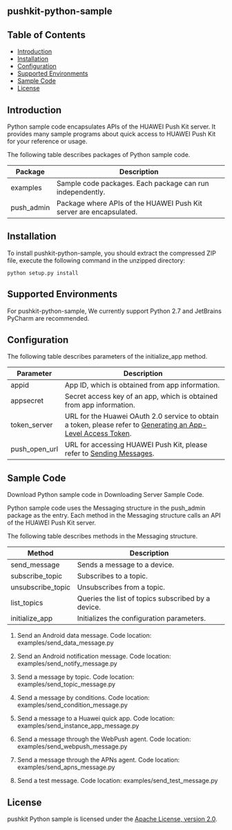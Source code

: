 ## pushkit-python-sample


## Table of Contents

 * [Introduction](#introduction)
 * [Installation](#installation)
 * [Configuration ](#configuration )
 * [Supported Environments](#supported-environments)
 * [Sample Code](#sample-code)
 * [License](#license)
 
 
## Introduction

Python sample code encapsulates APIs of the HUAWEI Push Kit server. It provides many sample programs about quick access to HUAWEI Push Kit for your reference or usage.

The following table describes packages of Python sample code.

| Package      |    Description |
| ----------   |    ------------|
| examples     |    Sample code packages. Each package can run independently.|
| push_admin   |    Package where APIs of the HUAWEI Push Kit server are encapsulated.|
	
## Installation

To install pushkit-python-sample, you should extract the compressed ZIP file, execute the following command in the unzipped directory:
```
python setup.py install
```

## Supported Environments
For pushkit-python-sample, We currently support Python 2.7 and JetBrains PyCharm are recommended.


## Configuration 
The following table describes parameters of the initialize_app method.

| Parameter      |    Description |
| -------------  |   ------------------------------------------------------------------------- |
| appid          |    App ID, which is obtained from app information. |
| appsecret      |    Secret access key of an app, which is obtained from app information. |
| token_server   |    URL for the Huawei OAuth 2.0 service to obtain a token, please refer to [Generating an App-Level Access Token](https://developer.huawei.com/consumer/en/doc/development/parts-Guides/generating_app_level_access_token). |
| push_open_url  |    URL for accessing HUAWEI Push Kit, please refer to [Sending Messages](https://developer.huawei.com/consumer/en/doc/development/HMS-References/push-sendapi).||


## Sample Code
Download Python sample code in Downloading Server Sample Code.


Python sample code uses the Messaging structure in the push_admin package as the entry. Each method in the Messaging 
structure calls an API of the HUAWEI Push Kit server.

The following table describes methods in the Messaging structure.

| Method              |     Description
| -----------------   |     --------------------------------------------------- |
| send_message        |     Sends a message to a device. |
| subscribe_topic     |     Subscribes to a topic. |
| unsubscribe_topic   |     Unsubscribes from a topic. |
| list_topics         |     Queries the list of topics subscribed by a device. |
| initialize_app      |     Initializes the configuration parameters. |


1) Send an Android data message.
Code location: examples/send_data_message.py

2) Send an Android notification message.
Code location: examples/send_notify_message.py

3) Send a message by topic.
Code location: examples/send_topic_message.py

4) Send a message by conditions.
Code location: examples/send_condition_message.py

5) Send a message to a Huawei quick app.
Code location: examples/send_instance_app_message.py

6) Send a message through the WebPush agent.
Code location: examples/send_webpush_message.py

7) Send a message through the APNs agent.
Code location: examples/send_apns_message.py

8) Send a test message.
Code location: examples/send_test_message.py

## License

pushkit Python sample is licensed under the [Apache License, version 2.0](http://www.apache.org/licenses/LICENSE-2.0).